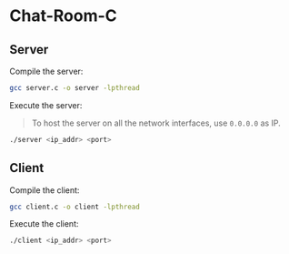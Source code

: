 # Chat-Room-C
## Server
Compile the server:
```bash
gcc server.c -o server -lpthread
```
Execute the server:
> To host the server on all the network interfaces, use `0.0.0.0` as IP.
```bash
./server <ip_addr> <port>
```
## Client
Compile the client:
```bash
gcc client.c -o client -lpthread 
```
Execute the client: 
```bash
./client <ip_addr> <port>
```
